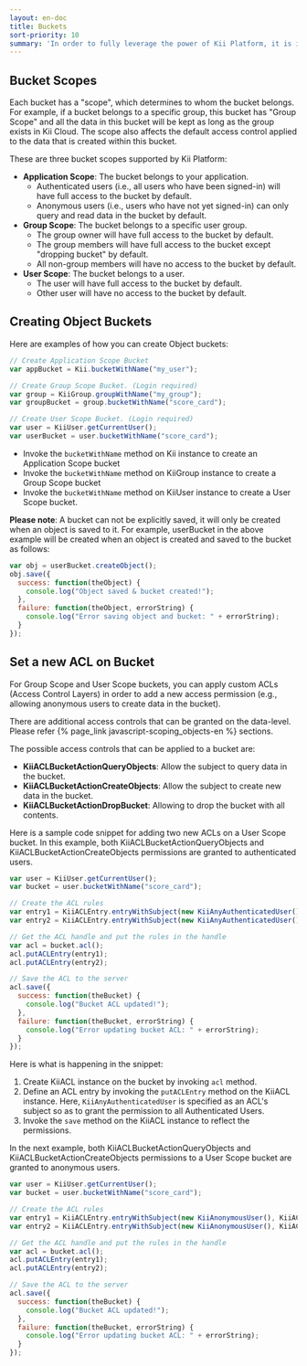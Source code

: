 ```yaml
---
layout: en-doc
title: Buckets
sort-priority: 10
summary: 'In order to fully leverage the power of Kii Platform, it is important to understand the concept of "buckets". The best way to understand a bucket in this sense is to imagine a virtual bucket floating in Kii Cloud. There can be any number of buckets belonging to the application, a user or a group. They are defined by the developer, and hold all data objects and files. A great way to understand is to try it yourself! So read on for some examples...'
---
```

## Bucket Scopes

Each bucket has a "scope", which determines to whom the bucket belongs.  For example, if a bucket belongs to a specific group, this bucket has "Group Scope" and all the data in this bucket will be kept as long as the group exists in Kii Cloud.  The scope also affects the default access control applied to the data that is created within this bucket.

These are three bucket scopes supported by Kii Platform:

* **Application Scope**: The bucket belongs to your application.
    * Authenticated users (i.e., all users who have been signed-in) will have full access to the bucket by default.
    * Anonymous users (i.e., users who have not yet signed-in) can only query and read data in the bucket by default.
* **Group Scope**: The bucket belongs to a specific user group.
    * The group owner will have full access to the bucket by default.
    * The group members will have full access to the bucket except "dropping bucket" by default.
    * All non-group members will have no access to the bucket by default.
* **User Scope**: The bucket belongs to a user.
    * The user will have full access to the bucket by default.
    * Other user will have no access to the bucket by default.

## Creating Object Buckets

Here are examples of how you can create Object buckets:

```javascript
// Create Application Scope Bucket
var appBucket = Kii.bucketWithName("my_user");

// Create Group Scope Bucket. (Login required)
var group = KiiGroup.groupWithName("my_group");
var groupBucket = group.bucketWithName("score_card");

// Create User Scope Bucket. (Login required)
var user = KiiUser.getCurrentUser();
var userBucket = user.bucketWithName("score_card");
```

* Invoke the `bucketWithName` method on Kii instance to create an Application Scope bucket
* Invoke the `bucketWithName` method on KiiGroup instance to create a Group Scope bucket
* Invoke the `bucketWithName` method on KiiUser instance to create a User Scope bucket.

**Please note**: A bucket can not be explicitly saved, it will only be created when an object is saved to it.  For example, userBucket in the above example will be created when an object is created and saved to the bucket as follows:

```javascript
var obj = userBucket.createObject();
obj.save({
  success: function(theObject) {
    console.log("Object saved & bucket created!");
  },
  failure: function(theObject, errorString) {
    console.log("Error saving object and bucket: " + errorString);
  }
});
```

## Set a new ACL on Bucket

For Group Scope and User Scope buckets, you can apply custom ACLs (Access Control Layers) in order to add a new access permission (e.g., allowing anonymous users to create data in the bucket).

<p class="callout">There are additional access controls that can be granted on the data-level. Please refer {% page_link javascript-scoping_objects-en %} sections.</p>

The possible access controls that can be applied to a bucket are:

* **KiiACLBucketActionQueryObjects**: Allow the subject to query data in the bucket.
* **KiiACLBucketActionCreateObjects**: Allow the subject to create new data in the bucket.
* **KiiACLBucketActionDropBucket**: Allowing to drop the bucket with all contents.

Here is a sample code snippet for adding two new ACLs on a User Scope bucket.  In this example, both KiiACLBucketActionQueryObjects and KiiACLBucketActionCreateObjects permissions are granted to authenticated users.


```javascript
var user = KiiUser.getCurrentUser();
var bucket = user.bucketWithName("score_card");

// Create the ACL rules
var entry1 = KiiACLEntry.entryWithSubject(new KiiAnyAuthenticatedUser(), KiiACLAction.KiiACLBucketActionQueryObjects);
var entry2 = KiiACLEntry.entryWithSubject(new KiiAnyAuthenticatedUser(), KiiACLAction.KiiACLBucketActionCreateObjects);

// Get the ACL handle and put the rules in the handle
var acl = bucket.acl();
acl.putACLEntry(entry1);
acl.putACLEntry(entry2);

// Save the ACL to the server
acl.save({
  success: function(theBucket) {
    console.log("Bucket ACL updated!");
  },
  failure: function(theBucket, errorString) {
    console.log("Error updating bucket ACL: " + errorString);
  }
});
```
Here is what is happening in the snippet:

1. Create KiiACL instance on the bucket by invoking `acl` method.
2. Define an ACL entry by invoking the `putACLEntry` method on the KiiACL instance.  Here, `KiiAnyAuthenticatedUser` is specified as an ACL's subject so as to grant the permission to all Authenticated Users.
3. Invoke the `save` method on the KiiACL instance to reflect the permissions.


In the next example, both KiiACLBucketActionQueryObjects and KiiACLBucketActionCreateObjects permissions to a User Scope bucket are granted to anonymous users.


```javascript
var user = KiiUser.getCurrentUser();
var bucket = user.bucketWithName("score_card");

// Create the ACL rules
var entry1 = KiiACLEntry.entryWithSubject(new KiiAnonymousUser(), KiiACLAction.KiiACLBucketActionQueryObjects);
var entry2 = KiiACLEntry.entryWithSubject(new KiiAnonymousUser(), KiiACLAction.KiiACLBucketActionCreateObjects);

// Get the ACL handle and put the rules in the handle
var acl = bucket.acl();
acl.putACLEntry(entry1);
acl.putACLEntry(entry2);

// Save the ACL to the server
acl.save({
  success: function(theBucket) {
    console.log("Bucket ACL updated!");
  },
  failure: function(theBucket, errorString) {
    console.log("Error updating bucket ACL: " + errorString);
  }
});
```
